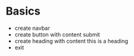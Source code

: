 # Basics
- create navbar
- create button with content submit
- create heading with content this is a heading
- exit 